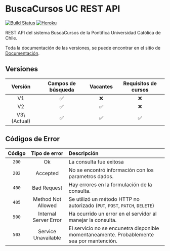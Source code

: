 # BuscaCursos UC REST API 
[![Build Status](https://travis-ci.com/igbasly/BC_API.svg?token=rvsCi5nQd3Zv6KdSdS54&branch=master)](https://travis-ci.com/igbasly/BC_API) [![Heroku](https://heroku-badge.herokuapp.com/?app=buscacursos-api&root=favicon.ico)]()

REST API del sistema BuscaCursos de la Pontifica Universidad Católica de Chile.

Toda la documentación de las versiones, se puede encontrar en el sitio de [Documentación](http://igbasly.github.io/BC_API/).

## Versiones

| Versión | Campos de búsqueda | Vacantes | Requisitos de cursos |
|:---:|:---:|:---:| :---: |
V1| :white_check_mark: | :x: | :x: |
V2| :white_check_mark: | :white_check_mark: | :x: |
V3\ (Actual)| :white_check_mark: | :white_check_mark: | :white_check_mark:

## Códigos de Error
| Código | Tipo de error | Descripción |
|:---:|:---:|:---|
|`200`| Ok| La consulta fue exitosa |
|`202`| Accepted | No se encontró información con los parametros dados. |
|`400`| Bad Request| Hay errores en la formulación de la consulta. |
|`405`| Method Not Allowed| Se utilizó un método HTTP no autorizado (`PUT`, `POST`, `PATCH`, `DELETE`) |
|`500`| Internal Server Error| Ha ocurrido un error en el servidor al manejar la consulta.|
|`503`| Service Unavailable| El servicio no se encunetra disponible momentaneamente. Probablemente sea por mantención.|
